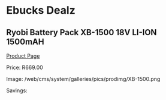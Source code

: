 
# Ebucks Dealz
## Ryobi Battery Pack XB-1500 18V LI-ION 1500mAH
[Product Page](https://www.ebucks.com/web/shop/productSelected.do?prodId=1201684696&catId=1234924297)

Price: R669.00

Image: /web/cms/system/galleries/pics/prodimg/XB-1500.png

Savings: 


	